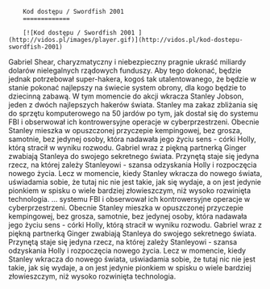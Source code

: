 
        Kod dostępu / Swordfish 2001 
        =============
        
        [![Kod dostępu / Swordfish 2001 ](http://vidos.pl/images/player.gif)](http://vidos.pl/kod-dostepu-swordfish-2001)
        
        
 Gabriel Shear, charyzmatyczny i niebezpieczny pragnie ukraść miliardy dolarów nielegalnych rządowych funduszy. Aby tego dokonać, będzie jednak potrzebował super-hakera, kogoś tak utalentowanego, że będzie w stanie pokonać najlepszy na świecie system obrony, dla kogo będzie to dziecinną zabawą. W tym momencie do akcji wkracza Stanley Jobson, jeden z dwóch najlepszych hakerów świata. Stanley ma zakaz zbliżania się do sprzętu komputerowego na 50 jardów po tym, jak dostał się do systemu FBI i obserwował ich kontrowersyjne operacje w cyberprzestrzeni. Obecnie Stanley mieszka w opuszczonej przyczepie kempingowej, bez grosza, samotnie, bez jedynej osoby, która nadawała jego życiu sens - córki Holly, którą stracił w wyniku rozwodu. Gabriel wraz z piękną partnerką Ginger zwabiają Stanleya do swojego sekretnego świata. Przynętą staje się jedyna rzecz, na której zależy Stanleyowi - szansa odzyskania Holly i rozpoczęcia nowego życia. Lecz w momencie, kiedy Stanley wkracza do nowego świata, uświadamia sobie, że tutaj nic nie jest takie, jak się wydaje, a on jest jedynie pionkiem w spisku o wiele bardziej złowieszczym, niż wysoko rozwinięta technologia.   ... systemu FBI i obserwował ich kontrowersyjne operacje w cyberprzestrzeni. Obecnie Stanley mieszka w opuszczonej przyczepie kempingowej, bez grosza, samotnie, bez jedynej osoby, która nadawała jego życiu sens - córki Holly, którą stracił w wyniku rozwodu. Gabriel wraz z piękną partnerką Ginger zwabiają Stanleya do swojego sekretnego świata. Przynętą staje się jedyna rzecz, na której zależy Stanleyowi - szansa odzyskania Holly i rozpoczęcia nowego życia. Lecz w momencie, kiedy Stanley wkracza do nowego świata, uświadamia sobie, że tutaj nic nie jest takie, jak się wydaje, a on jest jedynie pionkiem w spisku o wiele bardziej złowieszczym, niż wysoko rozwinięta technologia.
    
